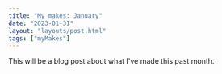 ```yaml
---
title: "My makes: January"
date: "2023-01-31"
layout: "layouts/post.html"
tags: ["myMakes"]
---
```


This will be a blog post about what I've made this past month.
